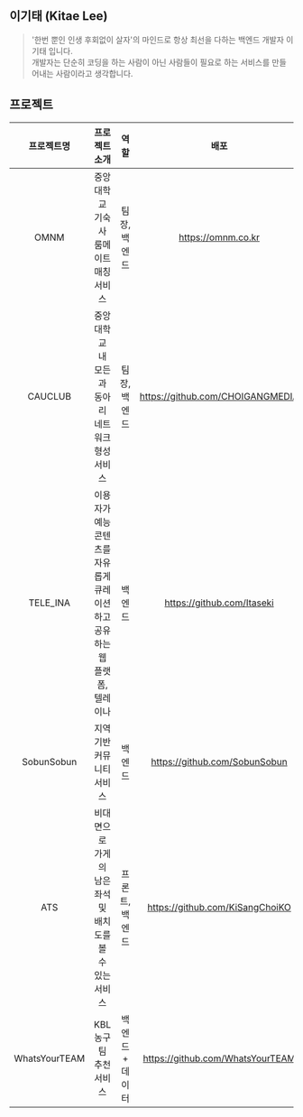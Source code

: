 ## 이기태 (Kitae Lee)
> '한번 뿐인 인생 후회없이 살자'의 마인드로 항상 최선을 다하는 백엔드 개발자 이기태 입니다. <br>
> 개발자는 단순히 코딩을 하는 사람이 아닌 사람들이 필요로 하는 서비스를 만들어내는 사람이라고 생각합니다.


## 프로젝트
| 프로젝트명 | 프로젝트 소개 | 역할 | 배포 |
|:---:|:---:|:---:|:---:|
| OMNM | 중앙대학교 기숙사 룸메이트 매칭 서비스 | 팀장, 백엔드 | https://omnm.co.kr
| CAUCLUB | 중앙대학교 내 모든 과 동아리 네트워크 형성 서비스 | 팀장, 백엔드 | https://github.com/CHOIGANGMEDIA
| TELE_INA | 이용자가 예능 콘텐츠를 자유롭게 큐레이션하고 공유하는 웹 플랫폼, 텔레이나 | 백엔드 | https://github.com/Itaseki
| SobunSobun | 지역 기반 커뮤니티 서비스 | 백엔드 | https://github.com/SobunSobun
| ATS | 비대면으로 가게의 남은 좌석 및 배치도를 볼 수 있는 서비스 | 프론트, 백엔드 | https://github.com/KiSangChoiKO
| WhatsYourTEAM | KBL 농구 팀 추천 서비스 | 백엔드 + 데이터 | https://github.com/WhatsYourTEAM
